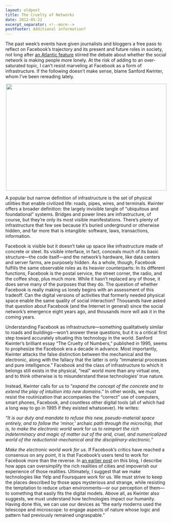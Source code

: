 ```yaml
---
layout: oldpost
title: The Cruelty of Networks
date: 2012-05-22
excerpt_separator: <!--more-->
postFooter: Additional information?
---
```


The past week’s events have given journalists and bloggers a free pass to reflect on Facebook’s trajectory and its present and future roles in society, not long after <a href="http://www.theatlantic.com/magazine/archive/2012/05/is-facebook-making-us-lonely/8930/">an Atlantic feature</a> stirred the debate about whether the social network is making people more lonely. At the risk of adding to an over-saturated topic, I can’t resist marveling at Facebook as a form of infrastructure. If the following doesn’t make sense, blame Sanford Kwinter, whom I’ve been rereading lately.
<p style="text-align:center;"><a href="http://kneelingbus.files.wordpress.com/2012/05/stord-large.jpg"><img class="size-full wp-image-199 aligncenter" style="border-style:initial;border-color:initial;margin-top:0;margin-bottom:0;border-width:0;" title="Stord-large" src="http://kneelingbus.files.wordpress.com/2012/05/stord-large.jpg" alt="" width="500" height="333" /></a></p>
A popular but narrow definition of infrastructure is the set of physical utilities that enable civilized life: roads, pipes, wires, and terminals. Kwinter offers a broader definition: the largely invisible tangle of “ubiquitous and foundational” systems. Bridges and power lines are infrastructure, of course, but they’re only its most visible manifestations. There’s plenty of infrastructure that few see because it’s buried underground or otherwise hidden, and far more that is intangible: software, laws, transactions, information.

Facebook is visible but it doesn’t take up space like infrastructure made of concrete or steel. Its visible interface, in fact, conceals much of its basic structure—the code itself—and the network’s hardware, like data centers and server farms, are purposely hidden. As a whole, though, Facebook fulfills the same observable roles as its heavier counterparts: In its different functions, Facebook is the postal service, the street corner, the radio, and the coffee shop, plus much more. While it hasn’t replaced any of those, it does serve many of the purposes that they do. The question of whether Facebook is really making us lonely begins with an assessment of this tradeoff. Can the digital versions of activities that formerly needed physical space enable the same quality of social interaction? Thousands have asked that question about Facebook (and the Internet in general) since the social network’s emergence eight years ago, and thousands more will ask it in the coming years.

Understanding Facebook as infrastructure—something qualitatively similar to roads and buildings—won’t answer these questions, but it is a critical first step toward accurately situating this technology in the world. Sanford Kwinter’s brilliant essay “The Cruelty of Numbers,” published in 1995, seems to prophesize the Facebook era a decade in advance. Most importantly, Kwinter attacks the false distinction between the mechanical and the electronic, along with the fallacy that the latter is only “immaterial processes and pure intelligence.” Facebook and the class of infrastructure to which it belongs still exists in the physical, “real” world more than any virtual one, and to think otherwise is to misunderstand these technologies’ true nature.

Instead, Kwinter calls for us to “<em>expand the concept of the concrete and to extend the play of intuition into new domains</em>.” In other words, we must resist the routinization that accompanies the “correct” use of computers, smart phones, Facebook, and countless other digital tools (all of which had a long way to go in 1995 if they existed whatsoever). He writes:

<em>“It is our duty and mandate to refuse this new, pseudo-material space entirely, and to follow the ‘minor,’ </em>archaic<em> path through the microchip, that is, to make the electronic world work </em>for us<em> to reimpart the rich indeterminacy and magic of matter out of the arid, cruel, and numericalized world of the reductionist-mechanical and the disciplinary-electronic.”</em>

<em>Make the electronic world work for us</em>. If Facebook’s critics have reached a consensus on any point, it is that Facebook’s users tend to work for Facebook more than the reverse. In <a href="http://kneelingbus.wordpress.com/2012/03/15/you-are-not-a-packet-2/">an earlier post</a> on this blog, I describe how apps can oversimplify the rich realities of cities and impoverish our experience of those realities. Ultimately, I suggest that we make technologies like Yelp and Foursquare work for us. We must strive to keep the places described by those apps mysterious and strange, while resisting the temptation to reduce urban environments—or our perception of them—to something that easily fits the digital models. Above all, as Kwinter also suggests, we must understand how technologies impact our humanity. Having done this, we can use our devices as “the early moderns used the telescope and microscope: to engage aspects of nature whose logic and pattern had previously remained ungraspable.”